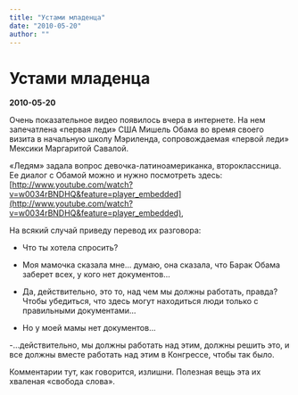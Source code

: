 ```yaml
---
title: "Устами младенца"
date: "2010-05-20"
author: ""
---
```


# Устами младенца

**2010-05-20** 

Очень показательное видео появилось вчера в интернете. На нем запечатлена «первая леди» США Мишель Обама во время своего визита в начальную школу Мэриленда, сопровождаемая «первой леди» Мексики Маргаритой Савалой.

«Ледям» задала вопрос девочка-латиноамериканка, второклассница. Ее диалог с Обамой можно и нужно посмотреть здесь: [http://www.youtube.com/watch?v=w0034rBNDHQ&feature=player_embedded](http://www.youtube.com/watch?v=w0034rBNDHQ&feature=player_embedded),

На всякий случай приведу перевод их разговора:

- Что ты хотела спросить?

- Моя мамочка сказала мне... думаю, она сказала, что Барак Обама заберет всех, у кого нет документов...

- Да, действительно, это то, над чем мы должны работать, правда? Чтобы убедиться, что здесь могут находиться люди только с правильными документами...

- Но у моей мамы нет документов...

-...действительно, мы должны работать над этим, должны решить это, и все должны вместе работать над этим в Конгрессе, чтобы так было.

Комментарии тут, как говорится, излишни. Полезная вещь эта их хваленая «свобода слова».